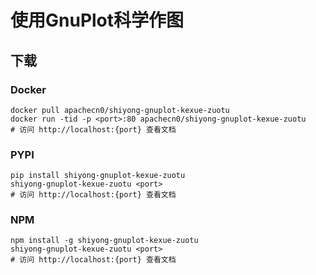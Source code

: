 # 使用GnuPlot科学作图

## 下载

### Docker

```
docker pull apachecn0/shiyong-gnuplot-kexue-zuotu
docker run -tid -p <port>:80 apachecn0/shiyong-gnuplot-kexue-zuotu
# 访问 http://localhost:{port} 查看文档
```

### PYPI

```
pip install shiyong-gnuplot-kexue-zuotu
shiyong-gnuplot-kexue-zuotu <port>
# 访问 http://localhost:{port} 查看文档
```

### NPM

```
npm install -g shiyong-gnuplot-kexue-zuotu
shiyong-gnuplot-kexue-zuotu <port>
# 访问 http://localhost:{port} 查看文档
```